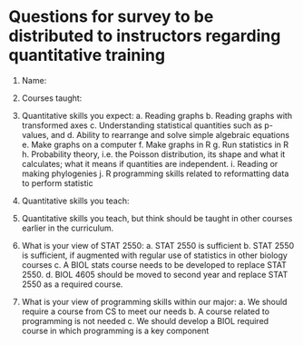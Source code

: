 # Questions for survey to be distributed to instructors regarding quantitative training

1. Name:

2. Courses taught:

3. Quantitative skills you expect:
a. Reading graphs
b. Reading graphs with transformed axes
c. Understanding statistical quantities such as p-values, and 
d. Ability to rearrange and solve simple algebraic equations
e. Make graphs on a computer
f. Make graphs in R
g. Run statistics in R
h. Probability theory, i.e. the Poisson distribution, its shape and what it calculates; what it means if quantities are independent.
i. Reading or making phylogenies
j. R programming skills related to reformatting data to perform statistic

4. Quantitative skills you teach:

5. Quantitative skills you teach, but think should be taught in other courses earlier in the curriculum.

6. What is your view of STAT 2550:
a. STAT 2550 is sufficient
b. STAT 2550 is sufficient, if augmented with regular use of statistics in other biology courses
c. A BIOL stats course needs to be developed to replace STAT 2550.
d. BIOL 4605 should be moved to second year and replace STAT 2550 as a required course.

7. What is your view of programming skills within our major:
a. We should require a course from CS to meet our needs
b. A course related to programming is not needed
c. We should develop a BIOL required course in which programming is a key component
